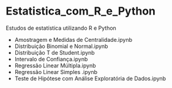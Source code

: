 # Estatistica_com_R_e_Python
Estudos de estatística utilizando R e Python 

* Amostragem e Medidas de Centralidade.ipynb
* Distribuição Binomial e Normal.ipynb
* Distribuição T de Student.ipynb
* Intervalo de Confiança.ipynb
* Regressão Linear Múltipla.ipynb
* Regressão Linear Simples .ipynb
* Teste de Hipótese com Análise Exploratória de Dados.ipynb

